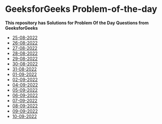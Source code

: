 <h1>GeeksforGeeks Problem-of-the-day</h1>
<strong>This repository has Solutions for Problem Of the Day Questions from GeeksforGeeks</strong>

- [25-08-2022](https://github.com/TharunMadishetti/Problem_Of_The_Day_GFG/tree/main/Counting%20elements%20in%20two%20arrays])
- [26-08-2022](https://github.com/TharunMadishetti/Problem_Of_The_Day_GFG/tree/main/Count%20Palindromic%20Subsequences)
- [27-08-2022](https://github.com/TharunMadishetti/Problem_Of_The_Day_GFG/tree/main/Alternate%20positive%20and%20negative%20numbers)
- [28-08-2022](https://github.com/TharunMadishetti/Problem_Of_The_Day_GFG/tree/main/Binary%20Tree%20to%20Doubly%20LinkedList)
- [29-08-2022](https://github.com/TharunMadishetti/Problem_Of_The_Day_GFG/tree/main/Next%20Right%20Node)
- [30-08-2022](https://github.com/TharunMadishetti/Problem_Of_The_Day_GFG/tree/main/Merging%20Details)
- [31-08-2022](https://github.com/TharunMadishetti/Problem_Of_The_Day_GFG/tree/main/Find%20all%20distinct%20subset%20(or%20subsequence)%20sums)
- [01-09-2022](https://github.com/TharunMadishetti/Problem_Of_The_Day_GFG/tree/main/Find%20pairs%20with%20given%20sum%20in%20doubly%20linked%20list)
- [02-09-2022](https://github.com/TharunMadishetti/Problem_Of_The_Day_GFG/tree/main/Minimum%20Cost%20to%20cut%20a%20board%20into%20squares)
- [04-09-2022](https://github.com/TharunMadishetti/Problem_Of_The_Day_GFG/tree/main/Pattern)
- [05-09-2022](https://github.com/TharunMadishetti/Problem_Of_The_Day_GFG/tree/main/Smallest%20sum%20contiguous%20subarray)
- [06-09-2022](https://github.com/TharunMadishetti/Problem_Of_The_Day_GFG/tree/main/Minimum%20sum%20of%20absolute%20differences%20of%20pairs)
- [07-09-2022](https://github.com/TharunMadishetti/Problem_Of_The_Day_GFG/tree/main/Stack%20Permutations)
- [08-09-2022](https://github.com/TharunMadishetti/Problem_Of_The_Day_GFG/tree/main/Sum%20of%20k%20smallest%20elements%20in%20BST)
- [09-09-2022](https://github.com/TharunMadishetti/Problem_Of_The_Day_GFG/tree/main/Smallest%20number%20with%20sum%20of%20digits%20as%20N%20and%20divisible%20by%2010%5EN)
- [10-09-2022](https://github.com/TharunMadishetti/Problem_Of_The_Day_GFG/tree/main/Count%20occurrences%20of%20a%20given%20word%20in%20a%202-d%20array)
